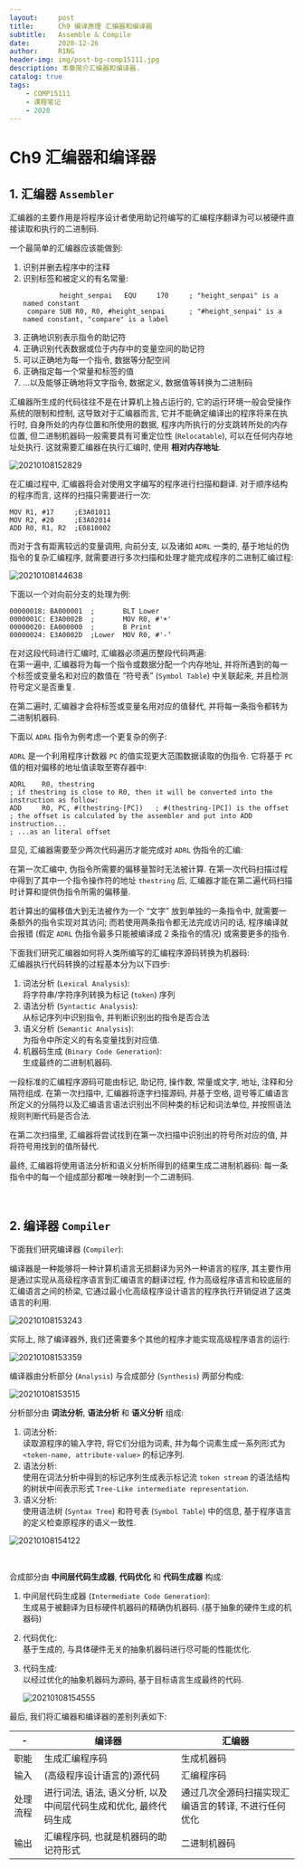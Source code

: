 ```yaml
---
layout:     post
title:      Ch9 编译原理 汇编器和编译器
subtitle:   Assemble & Compile
date:       2020-12-26
author:     R1NG
header-img: img/post-bg-comp15111.jpg
description: 本章简介汇编器和编译器.
catalog: true
tags:
    - COMP15111
    - 课程笔记
    - 2020
---
```


# Ch9 汇编器和编译器

## 1. 汇编器 `Assembler`

汇编器的主要作用是将程序设计者使用助记符编写的汇编程序翻译为可以被硬件直接读取和执行的二进制码. 

一个最简单的汇编器应该能做到:
1. 识别并删去程序中的注释
2. 识别标签和被定义的有名常量:
   ~~~
            height_senpai   EQU     170     ; "height_senpai" is a named constant
    compare SUB R0, R0, #height_senpai      ; "#height_senpai" is a named constant, "compare" is a label
   ~~~
3. 正确地识别表示指令的助记符
4. 正确识别代表数据或位于内存中的变量空间的助记符
5. 可以正确地为每一个指令, 数据等分配空间
6. 正确指定每一个常量和标签的值
7. ...以及能够正确地将文字指令, 数据定义, 数据值等转换为二进制码

汇编器所生成的代码往往不是在计算机上独占运行的, 它的运行环境一般会受操作系统的限制和控制, 这导致对于汇编器而言, 它并不能确定编译出的程序将来在执行时, 自身所处的内存位置和所使用的数据, 程序内所执行的分支跳转所处的内存位置, 但二进制机器码一般需要具有可重定位性 (`Relocatable`), 可以在任何内存地址处执行. 这就需要汇编器在执行汇编时, 使用 **相对内存地址**. 

![20210108152829](https://cdn.jsdelivr.net/gh/KirisameMarisaa/KirisameMarisaa.github.io/img/blogpost_images/20210108152829.png)

在汇编过程中, 汇编器将会对使用文字编写的程序进行扫描和翻译. 对于顺序结构的程序而言, 这样的扫描只需要进行一次:
~~~
MOV R1, #17     ;E3A01011
MOV R2, #20     ;E3A02014
ADD R0, R1, R2  ;E0810002
~~~

而对于含有距离较远的变量调用, 向前分支, 以及诸如 `ADRL` 一类的, 基于地址的伪指令的复杂汇编程序, 就需要进行多次扫描和处理才能完成程序的二进制汇编过程:

![20210108144638](https://cdn.jsdelivr.net/gh/KirisameMarisaa/KirisameMarisaa.github.io/img/blogpost_images/20210108144638.png)

下面以一个对向前分支的处理为例:

~~~
00000018: BA000001  ;       BLT Lower
0000001C: E3A0002B  ;       MOV R0, #'+' 
00000020: EA000000  ;       B Print
00000024: E3A0002D  ;Lower  MOV R0, #'-‘
~~~

在对这段代码进行汇编时, 汇编器必须遍历整段代码两遍:<br>
在第一遍中, 汇编器将为每一个指令或数据分配一个内存地址, 并将所遇到的每一个标签或变量名和对应的数值在 “符号表” (`Symbol Table`) 中关联起来, 并且检测符号定义是否重复. 

在第二遍时, 汇编器才会将标签或变量名用对应的值替代, 并将每一条指令都转为二进制机器码. 

下面以 `ADRL` 指令为例考虑一个更复杂的例子:

`ADRL` 是一个利用程序计数器 `PC` 的值实现更大范围数据读取的伪指令. 它将基于 `PC` 值的相对偏移的地址值读取至寄存器中:
~~~
ADRL    R0, thestring
; if thestring is close to R0, then it will be converted into the instruction as follow:
ADD     R0, PC, #(thestring-[PC])   ; #(thestring-[PC]) is the offset
; the offset is calculated by the assembler and put into ADD instruction...
; ...as an literal offset
~~~
显见, 汇编器需要至少两次代码遍历才能完成对 `ADRL` 伪指令的汇编:

在第一次汇编中, 伪指令所需要的偏移量暂时无法被计算. 在第一次代码扫描过程中得到了其中一个指令操作符的地址 `thestring` 后, 汇编器才能在第二遍代码扫描时计算和提供伪指令所需的偏移量. 

若计算出的偏移值大到无法被作为一个 “文字” 放到单独的一条指令中, 就需要一条额外的指令实现对其访问; 而若使用两条指令都无法完成访问的话, 程序编译就会报错 (假定 `ADRL` 伪指令最多只能被编译成 $2$ 条指令的情况) 或需要更多的指令. 

下面我们研究汇编器如何将人类所编写的汇编程序源码转换为机器码:<br>
汇编器执行代码转换的过程基本分为以下四步:
1. 词法分析 (`Lexical Analysis`):<br>
   将字符串/字符序列转换为标记 (`token`) 序列
2. 语法分析 (`Syntactic Analysis`):<br>
   从标记序列中识别指令, 并判断识别出的指令是否合法
3. 语义分析 (`Semantic Analysis`):<br>
   为指令中所定义的有名变量找到对应值. 
4. 机器码生成 (`Binary Code Generation`):<br>
   生成最终的二进制机器码. 

一段标准的汇编程序源码可能由标记, 助记符, 操作数, 常量或文字, 地址, 注释和分隔符组成. 在第一次扫描中, 汇编器将逐字扫描源码, 并基于空格, 逗号等汇编语言所定义的分隔符以及汇编语言语法识别出不同种类的标记和词法单位, 并按照语法规则判断代码是否合法. 

在第二次扫描里, 汇编器将尝试找到在第一次扫描中识别出的符号所对应的值, 并将符号用找到的值所替代. 

最终, 汇编器将使用语法分析和语义分析所得到的结果生成二进制机器码: 每一条指令中的每一个组成部分都唯一映射到一个二进制码. 

<br>

## 2. 编译器 `Compiler` 

下面我们研究编译器 (`Compiler`):<br>

编译器是一种能够将一种计算机语言无损翻译为另外一种语言的程序, 其主要作用是通过实现从高级程序语言到汇编语言的翻译过程, 作为高级程序语言和较底层的汇编语言之间的桥梁, 它通过最小化高级程序设计语言的程序执行开销促进了这类语言的利用.

![20210108153243](https://cdn.jsdelivr.net/gh/KirisameMarisaa/KirisameMarisaa.github.io/img/blogpost_images/20210108153243.png)

实际上, 除了编译器外, 我们还需要多个其他的程序才能实现高级程序语言的运行:

![20210108153359](https://cdn.jsdelivr.net/gh/KirisameMarisaa/KirisameMarisaa.github.io/img/blogpost_images/20210108153359.png)

编译器由分析部分 (`Analysis`) 与合成部分 (`Synthesis`) 两部分构成:

![20210108153515](https://cdn.jsdelivr.net/gh/KirisameMarisaa/KirisameMarisaa.github.io/img/blogpost_images/20210108153515.png)

分析部分由 **词法分析**, **语法分析** 和 **语义分析** 组成:

1. 词法分析: <br>
   读取源程序的输入字符, 将它们分组为词素, 并为每个词素生成一系列形式为 `<token-name, attribute-value>` 的标记序列.
2. 语法分析: <br>
   使用在词法分析中得到的标记序列生成表示标记流 `token stream` 的语法结构的树状中间表示形式 `Tree-Like intermediate representation`. 
3. 语义分析:<br>
   使用语法树 (`Syntax Tree`) 和符号表 (`Symbol Table`) 中的信息, 基于程序语言的定义检查原程序的语义一致性. 

![20210108154122](https://cdn.jsdelivr.net/gh/KirisameMarisaa/KirisameMarisaa.github.io/img/blogpost_images/20210108154122.png)

<br>

合成部分由 **中间层代码生成器**, **代码优化** 和 **代码生成器** 构成:

1. 中间层代码生成器 (`Intermediate Code Generation`): <br>
   生成易于被翻译为目标硬件机器码的精确伪机器码. (基于抽象的硬件生成的机器码)
2. 代码优化:<br>
   基于生成的, 与具体硬件无关的抽象机器码进行尽可能的性能优化.
3. 代码生成:<br>
   以经过优化的抽象机器码为源码, 基于目标语言生成最终的代码. 

   ![20210108154555](https://cdn.jsdelivr.net/gh/KirisameMarisaa/KirisameMarisaa.github.io/img/blogpost_images/20210108154555.png)


最后, 我们将汇编器和编译器的差别列表如下:

|-|编译器|汇编器|
|-|-|-|
|职能|生成汇编程序码|生成机器码|
|输入|(高级程序设计语言的)源代码|汇编程序码|
|处理流程|进行词法, 语法, 语义分析, 以及中间层代码生成和优化, 最终代码生成|通过几次全源码扫描实现汇编语言的转译, 不进行任何优化|
|输出|汇编程序码, 也就是机器码的助记符形式|二进制机器码|